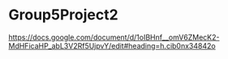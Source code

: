 # Group5Project2
https://docs.google.com/document/d/1oIBHnf__omV6ZMecK2-MdHFicaHP_abL3V2Rf5UjpvY/edit#heading=h.cib0nx34842o
